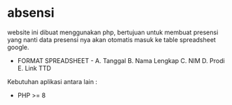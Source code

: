 # absensi

website ini dibuat menggunakan php, bertujuan untuk membuat presensi yang nanti data presensi nya akan otomatis masuk ke table spreadsheet google.

- FORMAT SPREADSHEET -
A. Tanggal
B. Nama Lengkap
C. NIM
D. Prodi
E. Link TTD 

Kebutuhan aplikasi antara lain :
- PHP >= 8 
